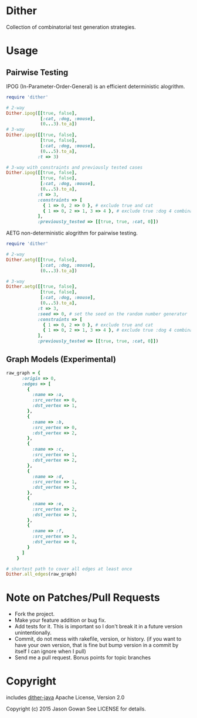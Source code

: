 # Dither
Collection of combinatorial test generation strategies.

# Usage

## Pairwise Testing
IPOG (In-Parameter-Order-General) is an efficient deterministic alogrithm.
```ruby
require 'dither'

# 2-way
Dither.ipog([[true, false],
             [:cat, :dog, :mouse],
             (0...3).to_a])
# 3-way
Dither.ipog([[true, false],
             [true, false],
             [:cat, :dog, :mouse],
             (0...5).to_a],
            :t => 3)

# 3-way with constraints and previously tested cases
Dither.ipog([[true, false],
             [true, false],
             [:cat, :dog, :mouse],
             (0...5).to_a],
            :t => 3,
            :constraints => [
              { 1 => 0, 2 => 0 }, # exclude true and cat
              { 1 => 0, 2 => 1, 3 => 4 }, # exclude true :dog 4 combinations
            ],
			:previously_tested => [[true, true, :cat, 0]])

```

AETG non-deterministic alogrithm for pairwise testing.
```ruby
require 'dither'

# 2-way
Dither.aetg([[true, false],
             [:cat, :dog, :mouse],
             (0...3).to_a])

# 3-way
Dither.aetg([[true, false],
             [true, false],
             [:cat, :dog, :mouse],
             (0...5).to_a],
            :t => 3,
            :seed => 0, # set the seed on the random number generator
            :constraints => [
              { 1 => 0, 2 => 0 }, # exclude true and cat
              { 1 => 0, 2 => 1, 3 => 4 }, # exclude true :dog 4 combinations
            ],
			:previously_tested => [[true, true, :cat, 0]])
```

## Graph Models (Experimental)
```ruby
raw_graph = {
      :origin => 0,
      :edges => [
        {
          :name => :a,
          :src_vertex => 0,
          :dst_vertex => 1,
        },
        {
          :name => :b,
          :src_vertex => 0,
          :dst_vertex => 2,
        },
        {
          :name => :c,
          :src_vertex => 1,
          :dst_vertex => 2,
        },
        {
          :name => :d,
          :src_vertex => 1,
          :dst_vertex => 3,
        },
        {
          :name => :e,
          :src_vertex => 2,
          :dst_vertex => 3,
        },
        {
          :name => :f,
          :src_vertex => 3,
          :dst_vertex => 0,
        }
      ]
    }

# shortest path to cover all edges at least once
Dither.all_edges(raw_graph)
```


# Note on Patches/Pull Requests

* Fork the project.
* Make your feature addition or bug fix.
* Add tests for it. This is important so I don't break it in a
  future version unintentionally.
* Commit, do not mess with rakefile, version, or history.
  (if you want to have your own version, that is fine but bump version in a commit by itself I can ignore when I pull)
* Send me a pull request. Bonus points for topic branches

# Copyright
includes [dither-java](https://github.com/jesg/dither-java) Apache License, Version 2.0

Copyright (c) 2015 Jason Gowan See LICENSE for details.
